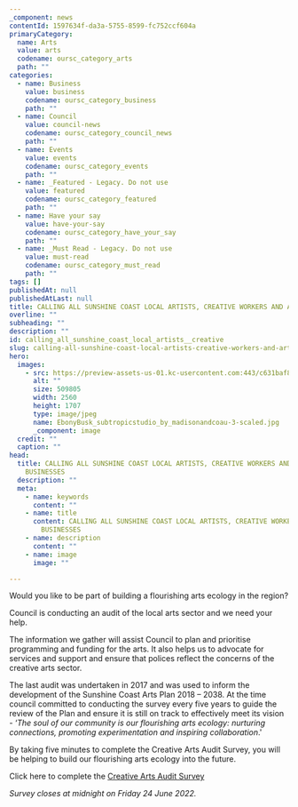 ```yaml
---
_component: news
contentId: 1597634f-da3a-5755-8599-fc752ccf604a
primaryCategory:
  name: Arts
  value: arts
  codename: oursc_category_arts
  path: ""
categories:
  - name: Business
    value: business
    codename: oursc_category_business
    path: ""
  - name: Council
    value: council-news
    codename: oursc_category_council_news
    path: ""
  - name: Events
    value: events
    codename: oursc_category_events
    path: ""
  - name: _Featured - Legacy. Do not use
    value: featured
    codename: oursc_category_featured
    path: ""
  - name: Have your say
    value: have-your-say
    codename: oursc_category_have_your_say
    path: ""
  - name: _Must Read - Legacy. Do not use
    value: must-read
    codename: oursc_category_must_read
    path: ""
tags: []
publishedAt: null
publishedAtLast: null
title: CALLING ALL SUNSHINE COAST LOCAL ARTISTS, CREATIVE WORKERS AND ARTS BUSINESSES
overline: ""
subheading: ""
description: ""
id: calling_all_sunshine_coast_local_artists__creative
slug: calling-all-sunshine-coast-local-artists-creative-workers-and-arts-businesses
hero:
  images:
    - src: https://preview-assets-us-01.kc-usercontent.com:443/c631baf8-1b46-001f-580c-d0001b68b4a8/839ce3b8-1a17-4389-b118-7fa45b19b52d/EbonyBusk_subtropicstudio_by_madisonandcoau-3-scaled.jpg
      alt: ""
      size: 509805
      width: 2560
      height: 1707
      type: image/jpeg
      name: EbonyBusk_subtropicstudio_by_madisonandcoau-3-scaled.jpg
      _component: image
  credit: ""
  caption: ""
head:
  title: CALLING ALL SUNSHINE COAST LOCAL ARTISTS, CREATIVE WORKERS AND ARTS
    BUSINESSES
  description: ""
  meta:
    - name: keywords
      content: ""
    - name: title
      content: CALLING ALL SUNSHINE COAST LOCAL ARTISTS, CREATIVE WORKERS AND ARTS
        BUSINESSES
    - name: description
      content: ""
    - name: image
      image: ""

---
```

Would you like to be part of building a flourishing arts ecology in the region?

Council is conducting an audit of the local arts sector and we need your help.

The information we gather will assist Council to plan and prioritise programming and funding for the arts. It also helps us to advocate for services and support and ensure that polices reflect the concerns of the creative arts sector.

The last audit was undertaken in 2017 and was used to inform the development of the Sunshine Coast Arts Plan 2018 – 2038. At the time council committed to conducting the survey every five years to guide the review of the Plan and ensure it is still on track to effectively meet its vision - ‘*The soul of our community is our flourishing arts ecology: nurturing connections, promoting experimentation and inspiring collaboration*.' 

By taking five minutes to complete the Creative Arts Audit Survey, you will be helping to build our flourishing arts ecology into the future. 

Click here to complete the [Creative Arts Audit Survey](https://www.surveymonkey.com/r/25BC7TG)


*Survey closes at midnight on Friday 24 June 2022.*
